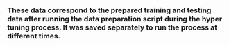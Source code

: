 ### These data correspond to the prepared training and testing data after running the data preparation script during the hyper tuning process. It was saved separately to run the process at different times.
